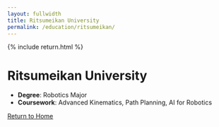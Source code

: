 ```yaml
---
layout: fullwidth
title: Ritsumeikan University
permalink: /education/ritsumeikan/
---
```


{% include return.html %}

# Ritsumeikan University

- **Degree**: Robotics Major  
- **Coursework**: Advanced Kinematics, Path Planning, AI for Robotics

<footer class="page-return-footer">
  <a href="/" class="return-btn">Return to Home</a>
</footer>

